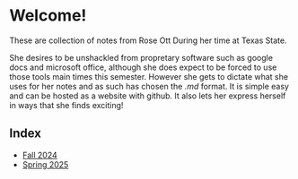 # Welcome!
These are collection of notes from Rose Ott During her time at Texas State.

She desires to be unshackled from propretary software such as google docs and microsoft office, although she does expect to be forced to use those tools main times this semester. However she gets to dictate what she uses for her notes and as such has chosen the *.md* format. It is simple easy and can be hosted as a website with github. It also lets her express herself in ways that she finds exciting!  

## Index
* [Fall 2024](Fall%202024/Fall2024Home.md)
* [Spring 2025](Spring%202025/Spring2025Home.md)